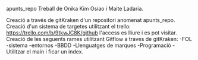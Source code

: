 apunts_repo
Treball de Onika Kim Osiao i Maite Ladaria.


Creació a través de gitKraken d'un repositori anomenat apunts_repo.
Creació d'un sistema de targetes utilitzant el trello: https://trello.com/b/9tkwJC8K/github l'access es lliure i es pot visitar.
Creació de les seguents rames utilitzant Gitflow a traves de gitKraken:
-FOL
-sistema
-entornos
-BBDD
-Llenguatges de marques
-Programació
-Utilitzar el main i ficar un index.
